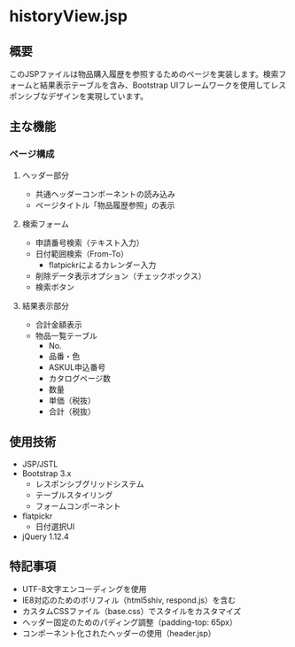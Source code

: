 # historyView.jsp

## 概要
このJSPファイルは物品購入履歴を参照するためのページを実装します。検索フォームと結果表示テーブルを含み、Bootstrap UIフレームワークを使用してレスポンシブなデザインを実現しています。

## 主な機能

### ページ構成
1. ヘッダー部分
   - 共通ヘッダーコンポーネントの読み込み
   - ページタイトル「物品履歴参照」の表示

2. 検索フォーム
   - 申請番号検索（テキスト入力）
   - 日付範囲検索（From-To）
     - flatpickrによるカレンダー入力
   - 削除データ表示オプション（チェックボックス）
   - 検索ボタン

3. 結果表示部分
   - 合計金額表示
   - 物品一覧テーブル
     - No.
     - 品番・色
     - ASKUL申込番号
     - カタログページ数
     - 数量
     - 単価（税抜）
     - 合計（税抜）

## 使用技術
- JSP/JSTL
- Bootstrap 3.x
  - レスポンシブグリッドシステム
  - テーブルスタイリング
  - フォームコンポーネント
- flatpickr
  - 日付選択UI
- jQuery 1.12.4

## 特記事項
- UTF-8文字エンコーディングを使用
- IE8対応のためのポリフィル（html5shiv, respond.js）を含む
- カスタムCSSファイル（base.css）でスタイルをカスタマイズ
- ヘッダー固定のためのパディング調整（padding-top: 65px）
- コンポーネント化されたヘッダーの使用（header.jsp）
